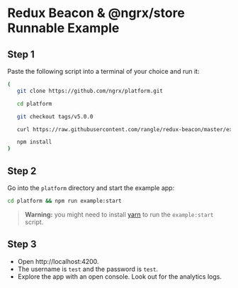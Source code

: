 # Redux Beacon & @ngrx/store Runnable Example

## Step 1

Paste the following script into a terminal of your choice and run it:

```sh
(
   git clone https://github.com/ngrx/platform.git

   cd platform

   git checkout tags/v5.0.0

   curl https://raw.githubusercontent.com/rangle/redux-beacon/master/examples/ngrx-store/redux-beacon-ngrx-store.patch | git apply

   npm install
)
```

## Step 2

Go into the `platform` directory and start the example app:

```sh
cd platform && npm run example:start
```

> **Warning:**
> you might need to install [yarn](https://yarnpkg.com/en/docs/install) to
> run the `example:start` script.

## Step 3

 - Open http://localhost:4200.
 - The username is `test` and the password is `test`.
 - Explore the app with an open console. Look out for the analytics logs.

